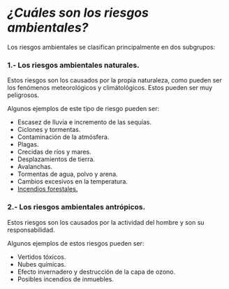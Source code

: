 # ***¿Cuáles son los riesgos ambientales?***

Los riesgos ambientales se clasifican principalmente en dos subgrupos:

### 1.- Los riesgos ambientales naturales.

Estos riesgos son los causados por la propia naturaleza, como pueden ser los fenómenos meteorológicos y climátológicos. Estos pueden ser muy peligrosos.

Algunos ejemplos de este tipo de riesgo pueden ser:

- Escasez de lluvia e incremento de las sequías.
- Ciclones y tormentas.
- Contaminación de la atmósfera.
- Plagas.
- Crecidas de ríos y mares.
- Desplazamientos de tierra.
- Avalanchas.
- Tormentas de agua, polvo y arena.
- Cambios excesivos en la temperatura.
- [Incendios forestales.](incendios.jpeg)

### 2.- Los riesgos ambientales antrópicos.

Estos riesgos son los causados por la actividad del hombre y son su responsabilidad.

Algunos ejemplos de estos riesgos pueden ser:

- Vertidos tóxicos.
- Nubes químicas.
- Efecto invernadero y destrucción de la capa de ozono.
- Posibles incendios de inmuebles.
